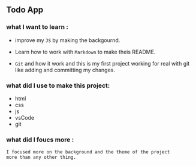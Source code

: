 ## Todo App
### what I want to learn :
* improve my `JS` by making the backgournd.

* Learn how to work with `Markdown` to make theis README.

* `Git` and how it work and this is my first  project working for real with git like adding and committing my changes.

### what did I use to make this project:
* html
* css
* js
* vsCode
* git
### what did I foucs more :
    I focused more on the background and the theme of the project 
    more than any other thing.
